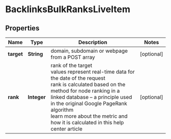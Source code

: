 # BacklinksBulkRanksLiveItem


## Properties

| Name | Type | Description | Notes |
|------------ | ------------- | ------------- | -------------|
**target** | **String** | domain, subdomain or webpage from a POST array |[optional]|
**rank** | **Integer** | rank of the target<br>values represent real-time data for the date of the request<br>rank is calculated based on the method for node ranking in a linked database – a principle used in the original Google PageRank algorithm<br>learn more about the metric and how it is calculated in this help center article |[optional]|